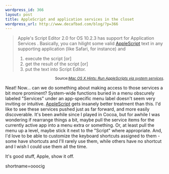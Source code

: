 ```yaml
--- 
wordpress_id: 366
layout: post
title: AppleScript and application services in the closet
wordpress_url: http://www.decafbad.com/blog/?p=366
---
```

<blockquote cite="http://www.macosxhints.com/article.php?story=20030121064254140">Apple's Script Editor 2.0 for OS 10.2.3 has support for Application Services . Basically, you can hilight some valid <a href="http://www.decafbad.com/twiki/bin/view/Main/AppleScript">AppleScript</a> text in any supporting application (like Safari, for instance) and 
<ol>
<li> execute the script [or] 
</li>
<li> get the result of the script [or] 
</li>
<li> put the text into Script Editor. 
</li>
</ol>
</blockquote><div class="credit" align="right"><small>Source:<cite><a href="http://www.macosxhints.com/article.php?story=20030121064254140">Mac OS X Hints: Run AppleScripts via system services</a></cite>.</small></div>
<p>Neat!  Now...  can we do something about making access to those services a bit more prominent?  System-wide functions buried in a menu obscurely labeled "Services" under an app-specific menu label doesn't seem very inviting or intuitive.  <a href="http://www.decafbad.com/twiki/bin/view/Main/AppleScript">AppleScript</a> gets insanely better treatment than this.  I'd like to see these services pushed just as far forward, and more easily discoverable.  It's been awhile since I played in Cocoa, but for awhile I was wondering if rearrange things a bit, maybe pull the service items for the currently active app into a menu extra or something.  Or, at least pull the menu up a level, maybe stick it next to the "Script" where appropriate.  And, I'd love to be able to customize the keyboard shortcuts assigned to them - some have shortcuts and I'll rarely use them, while others have no shortcut and I wish I could use them all the time.</p>
<p>It's good stuff, Apple, show it off.</p>
<!--more-->
shortname=ooocig
